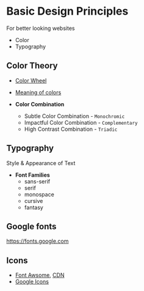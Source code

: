 # Basic Design Principles
For better looking websites

- Color
- Typography

## Color Theory
- [Color Wheel](https://www.canva.com/colors/color-wheel/)
- [Meaning of colors](https://www.color-meanings.com/)

- **Color Combination**
    - Subtle Color Combination - `Monochromic`
    - Impactful Color Combination - `Complementary`
    - High Contrast Combination - `Triadic`

## Typography
Style & Appearance of Text

- **Font Families**
    - sans-serif
    - serif
    - monospace
    - cursive
    - fantasy

## Google fonts
https://fonts.google.com

## Icons
- [Font Awsome](https://fontawesome.com/icons), [CDN](https://cdnjs.com/libraries/font-awesome)
- [Google Icons](https://fonts.google.com/icons)
